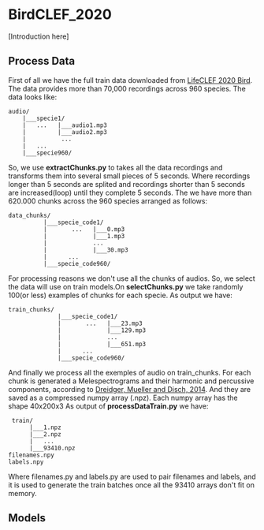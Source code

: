 # BirdCLEF_2020

[Introduction here]

## Process Data

First of all we have the full train data downloaded from [LifeCLEF 2020 Bird](https://www.aicrowd.com/challenges/lifeclef-2020-bird-monophone). The data provides more than 70,000 recordings across 960 species. The data looks like:

    audio/
        |___specie1/
        |   ...   |___audio1.mp3
        |         |___audio2.mp3
        |          ...
        |   ...
        |___specie960/
   
So, we use __extractChunks.py__ to takes all the data recordings and transforms them into several small pieces of 5 seconds. Where recordings longer than 5 seconds are splited and recordings shorter than 5 seconds are increased(loop) until they complete 5 seconds. The we have more than 620.000 chunks across the 960 species arranged as follows:

    data_chunks/
              |___specie_code1/
              |       ...   |___0.mp3
              |             |___1.mp3
              |             ...
              |             |___30.mp3
              |      ...
              |___specie_code960/


For processing reasons we don't use all the chunks of audios. So, we select the data will use on train models.On  __selectChunks.py__ we take randomly 100(or less) examples of chunks for each specie. As output we have:

    train_chunks/
                  |___specie_code1/
                  |       ...   |___23.mp3
                  |             |___129.mp3
                  |             ...
                  |             |___651.mp3
                  |      ...
                  |___specie_code960/

And finally we process all the exemples of audio on train_chunks. For each chunk is generated a Melespectrograms and their harmonic and percussive components, according to [Dreidger, Mueller and Disch, 2014](http://www.terasoft.com.tw/conf/ismir2014/proceedings/T110_127_Paper.pdf). And they are saved as a compressed numpy array (.npz). Each numpy array has the shape 40x200x3 As output of __processDataTrain.py__ we have: 

     train/
          |___1.npz
          |___2.npz   
          |   ...
          |___93410.npz
    filenames.npy
    labels.npy
    
Where filenames.py and labels.py are used to pair filenames and labels, and it is used to generate the train batches once all the 93410 arrays don't fit on memory.    

## Models
